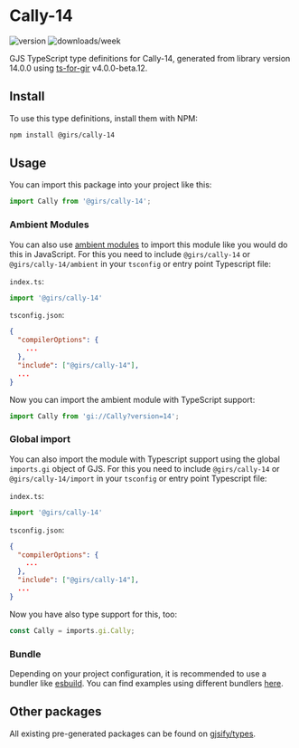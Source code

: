 
# Cally-14

![version](https://img.shields.io/npm/v/@girs/cally-14)
![downloads/week](https://img.shields.io/npm/dw/@girs/cally-14)


GJS TypeScript type definitions for Cally-14, generated from library version 14.0.0 using [ts-for-gir](https://github.com/gjsify/ts-for-gir) v4.0.0-beta.12.


## Install

To use this type definitions, install them with NPM:
```bash
npm install @girs/cally-14
```

## Usage

You can import this package into your project like this:
```ts
import Cally from '@girs/cally-14';
```

### Ambient Modules

You can also use [ambient modules](https://github.com/gjsify/ts-for-gir/tree/main/packages/cli#ambient-modules) to import this module like you would do this in JavaScript.
For this you need to include `@girs/cally-14` or `@girs/cally-14/ambient` in your `tsconfig` or entry point Typescript file:

`index.ts`:
```ts
import '@girs/cally-14'
```

`tsconfig.json`:
```json
{
  "compilerOptions": {
    ...
  },
  "include": ["@girs/cally-14"],
  ...
}
```

Now you can import the ambient module with TypeScript support: 

```ts
import Cally from 'gi://Cally?version=14';
```

### Global import

You can also import the module with Typescript support using the global `imports.gi` object of GJS.
For this you need to include `@girs/cally-14` or `@girs/cally-14/import` in your `tsconfig` or entry point Typescript file:

`index.ts`:
```ts
import '@girs/cally-14'
```

`tsconfig.json`:
```json
{
  "compilerOptions": {
    ...
  },
  "include": ["@girs/cally-14"],
  ...
}
```

Now you have also type support for this, too:

```ts
const Cally = imports.gi.Cally;
```

### Bundle

Depending on your project configuration, it is recommended to use a bundler like [esbuild](https://esbuild.github.io/). You can find examples using different bundlers [here](https://github.com/gjsify/ts-for-gir/tree/main/examples).

## Other packages

All existing pre-generated packages can be found on [gjsify/types](https://github.com/gjsify/types).

